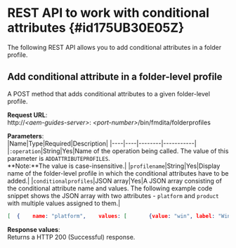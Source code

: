 # REST API to work with conditional attributes {#id175UB30E05Z}

The following REST API allows you to add conditional attributes in a folder profile.

## Add conditional attribute in a folder-level profile 

A POST method that adds conditional attributes to a given folder-level profile.

**Request URL**:   
http://*<aem-guides-server\>*: *<port-number\>*/bin/fmdita/folderprofiles

**Parameters**:   
|Name|Type|Required|Description|
|----|----|--------|-----------|
|`:operation`|String|Yes|Name of the operation being called. The value of this parameter is ``ADDATTRIBUTEPROFILES``. <br> **Note:**The value is case-insensitive.|
|`profilename`|String|Yes|Display name of the folder-level profile in which the conditional attributes have to be added.|
|`conditionalprofiles`|JSON array|Yes|A JSON array consisting of the conditional attribute name and values. The following example code snippet shows the JSON array with two attributes - `platform` and `product` with multiple values assigned to them.| 
```JSON
[  {    name: "platform",    values: [       {value: "win", label: "Windows"},       {value: "mac", label: "Mac OS"}    ]},{    name: "product",    values: [      {value: "aem_1", label: "AEM 6.1"},           {value: "aem_4,  label: "AEM 6.4"}  ]  }]
``` 

**Response values**:   
Returns a HTTP 200 \(Successful\) response.

